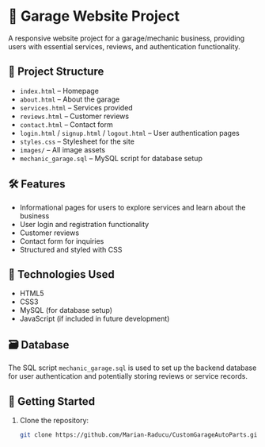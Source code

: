 # 🚗 Garage Website Project

A responsive website project for a garage/mechanic business, providing users with essential services, reviews, and authentication functionality.
## 📁 Project Structure

- `index.html` – Homepage
- `about.html` – About the garage
- `services.html` – Services provided
- `reviews.html` – Customer reviews
- `contact.html` – Contact form
- `login.html` / `signup.html` / `logout.html` – User authentication pages
- `styles.css` – Stylesheet for the site
- `images/` – All image assets
- `mechanic_garage.sql` – MySQL script for database setup

## 🛠️ Features

- Informational pages for users to explore services and learn about the business
- User login and registration functionality
- Customer reviews
- Contact form for inquiries
- Structured and styled with CSS

## 🧰 Technologies Used

- HTML5
- CSS3
- MySQL (for database setup)
- JavaScript (if included in future development)

## 🗃️ Database

The SQL script `mechanic_garage.sql` is used to set up the backend database for user authentication and potentially storing reviews or service records.

## 🚀 Getting Started

1. Clone the repository:
   ```bash
   git clone https://github.com/Marian-Raducu/CustomGarageAutoParts.git
